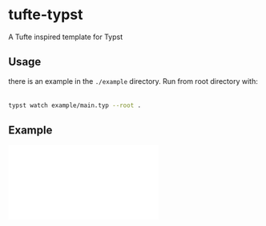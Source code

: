 # tufte-typst
A Tufte inspired template for Typst

## Usage
there is an example in the `./example` directory. Run from root directory with:

```sh

typst watch example/main.typ --root .
```


## Example

![example/main.pdf](./example/main.pdf)
